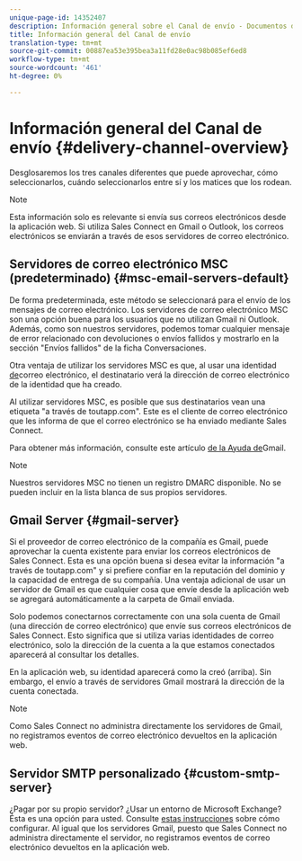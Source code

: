 ```yaml
---
unique-page-id: 14352407
description: Información general sobre el Canal de envío - Documentos de marketing - Documentación del producto
title: Información general del Canal de envío
translation-type: tm+mt
source-git-commit: 00887ea53e395bea3a11fd28e0ac98b085ef6ed8
workflow-type: tm+mt
source-wordcount: '461'
ht-degree: 0%

---
```



# Información general del Canal de envío {#delivery-channel-overview}

Desglosaremos los tres canales diferentes que puede aprovechar, cómo seleccionarlos, cuándo seleccionarlos entre sí y los matices que los rodean.

>[!NOTE]
>
>Esta información solo es relevante si envía sus correos electrónicos desde la aplicación [](http://toutapp.com/login)web. Si utiliza Sales Connect en Gmail o Outlook, los correos electrónicos se enviarán a través de esos servidores de correo electrónico.

## Servidores de correo electrónico MSC (predeterminado) {#msc-email-servers-default}

De forma predeterminada, este método se seleccionará para el envío de los mensajes de correo electrónico. Los servidores de correo electrónico MSC son una opción buena para los usuarios que no utilizan Gmail ni Outlook. Además, como son nuestros servidores, podemos tomar cualquier mensaje de error relacionado con devoluciones o envíos fallidos y mostrarlo en la sección &quot;Envíos fallidos&quot; de la ficha Conversaciones.

Otra ventaja de utilizar los servidores MSC es que, al usar una identidad [de](https://help.toutapp.com/hc/en-us/articles/215371427)correo electrónico, el destinatario verá la dirección de correo electrónico de la identidad que ha creado.

Al utilizar servidores MSC, es posible que sus destinatarios vean una etiqueta &quot;a través de toutapp.com&quot;. Este es el cliente de correo electrónico que les informa de que el correo electrónico se ha enviado mediante Sales Connect.

Para obtener más información, consulte este artículo [de la Ayuda de](https://support.google.com/mail/answer/1311182?hl=en)Gmail.

>[!NOTE]
>
>Nuestros servidores MSC no tienen un registro [](https://dmarc.org/) DMARC disponible. No se pueden incluir en la lista blanca de sus propios servidores.

## Gmail Server {#gmail-server}

Si el proveedor de correo electrónico de la compañía es Gmail, puede aprovechar la cuenta existente para enviar los correos electrónicos de Sales Connect. Esta es una opción buena si desea evitar la información &quot;a través de toutapp.com&quot; y si prefiere confiar en la reputación del dominio y la capacidad de entrega de su compañía. Una ventaja adicional de usar un servidor de Gmail es que cualquier cosa que envíe desde la aplicación web se agregará automáticamente a la carpeta de Gmail enviada.

Solo podemos conectarnos correctamente con una sola cuenta de Gmail (una dirección de correo electrónico) que envíe sus correos electrónicos de Sales Connect. Esto significa que si utiliza varias identidades de correo electrónico, solo la dirección de la cuenta a la que estamos conectados aparecerá al consultar los detalles.

En la aplicación web, su identidad aparecerá como la creó (arriba). Sin embargo, el envío a través de servidores Gmail mostrará la dirección de la cuenta conectada.

>[!NOTE]
>
>Como Sales Connect no administra directamente los servidores de Gmail, no registramos eventos de correo electrónico devueltos en la aplicación web.

## Servidor SMTP personalizado  {#custom-smtp-server}

¿Pagar por su propio servidor? ¿Usar un entorno de Microsoft Exchange? Ésta es una opción para usted. Consulte [estas instrucciones](http://docs.marketo.com/x/zYTS) sobre cómo configurar. Al igual que los servidores Gmail, puesto que Sales Connect no administra directamente el servidor, no registramos eventos de correo electrónico devueltos en la aplicación web.

